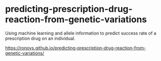 # predicting-prescription-drug-reaction-from-genetic-variations
Using machine learning and allele information to predict success rate of a prescription drug on an individual.

https://ronoys.github.io/predicting-prescription-drug-reaction-from-genetic-variations/
